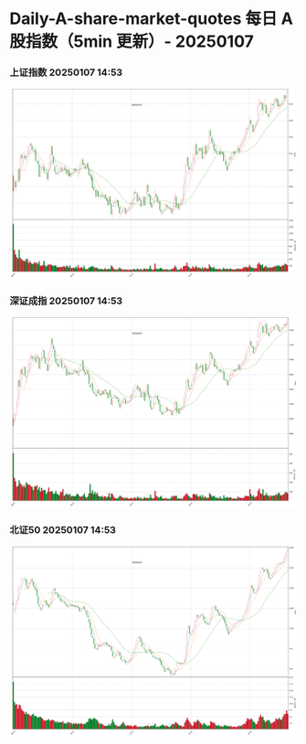 
# Daily-A-share-market-quotes 每日 A 股指数（5min 更新）- 20250107

### 上证指数 20250107 14:53
![](./fig/2025/1/20250107-sh000001.png)

### 深证成指 20250107 14:53
![](./fig/2025/1/20250107-sz399001.png)

### 北证50 20250107 14:53
![](./fig/2025/1/20250107-bj899050.png)
